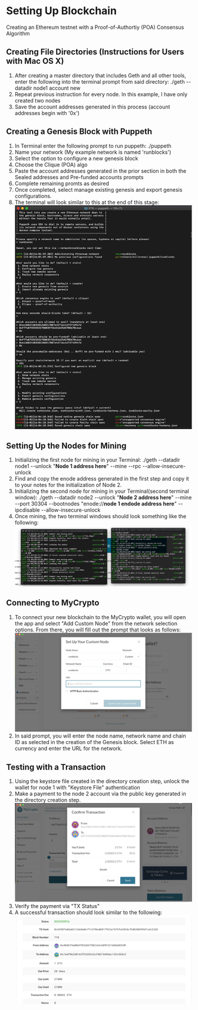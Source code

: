 # Setting Up Blockchain
Creating an Ethereum testnet with a Proof-of-Authortiy (POA) Consensus Algorithm

## Creating File Directories (Instructions for Users with Mac OS X)
1. After creating a master directory that includes Geth and all other tools, enter the following into the terminal prompt from said directory: ./geth --datadir node1 account new
2. Repeat previous instruction for every node. In this example, I have only created two nodes
3. Save the account addresses generated in this process (account addresses begin with '0x')


## Creating a Genesis Block with Puppeth
1. In Terminal enter the following prompt to run puppeth: ./puppeth
2. Name your network (My example network is named 'runblocks')
3. Select the option to configure a new genesis block
4. Choose the Clique (POA) algo
5. Paste the account addresses generated in the prior section in both the Sealed addresses and Pre-funded accounts prompts
6. Complete remaining promts as desired
7. Once completed, select manage existing genesis and export genesis configurations.
9. The terminal will look similar to this at the end of this stage: ![alt text](puppeth-config.png)


## Setting Up the Nodes for Mining
1. Initializing the first node for mining in your Terminal: ./geth --datadir node1 --unlock "**Node 1 address here**" --mine --rpc --allow-insecure-unlock
2. Find and copy the enode address generated in the first step and copy it to your notes for the initialization of Node 2.
3. Initializing the second node for mining in your Terminal(second terminal window): ./geth --datadir node2 --unlock "**Node 2 address here**" --mine --port 30304 --bootnodes "enode://**node 1 endode address here**" --ipcdisable --allow-insecure-unlock
4. Once mining, the two terminal windows should look something like the following: ![alt text](mining-away.png)

## Connecting to MyCrypto
1. To connect your new blockchain to the MyCrypto wallet, you will open the app and select "Add Custom Node" from the network selection options. From there, you will fill out the prompt that looks as follows: ![alt text](network-setup.png)
2. In said prompt, you will enter the node name, network name and chain ID as selected in the creation of the Genesis block. Select ETH as currency and enter the URL for the network.

## Testing with a Transaction
1. Using the keystore file created in the directory creation step, unlock the wallet for node 1 with "Keystore File" authentication
2. Make a payment to the node 2 account via the public key generated in the directory creation step. ![alt text](sending-transaction.png)
3. Verify the payment via "TX Status"
4. A successful transaction should look similar to the following: ![alt text](transaction-TX.png)


